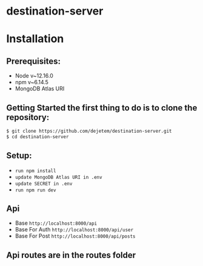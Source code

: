 # destination-server
# Installation
## Prerequisites:
- Node v~12.16.0
- npm v~6.14.5
- MongoDB Atlas URI

## Getting Started the first thing to do is to clone the repository:

```bash
$ git clone https://github.com/dejetem/destination-server.git
$ cd destination-server
```

## Setup:
- `run npm install`
- `update MongoDB Atlas URI in .env`
- `update SECRET in .env`
- `run npm run dev`

## Api
- Base `http://localhost:8000/api`
- Base For Auth `http://localhost:8000/api/user`
- Base For Post `http://localhost:8000/api/posts`

## Api routes are in the routes folder
